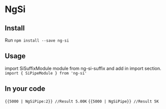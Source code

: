 # NgSi


## Install

Run `npm install --save ng-si` 

## Usage
import  SiSuffixModule module from ng-si-suffix and add in import section.
`import { SiPipeModule } from 'ng-si'`


## In your code 
`{{5000 | NgSiPipe:2}} //Result 5.00K`
`{{5000 | NgSiPipe}} //Result 5K`
